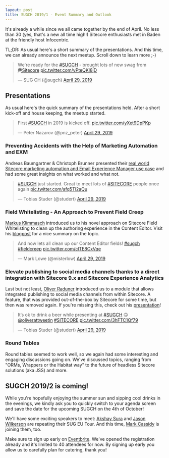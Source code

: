 ```yaml
---
layout: post
title: SUGCH 2019/1 - Event Summary and Outlook
---
```


It's already a while since we all came together by the end of April. No less than 30 (yes, that's a new all time high!) Sitecore
enthusiasts met in Baden at the friendly host Infocentric.

TL;DR: As usual here's a short summary of the presentations. And this time, we can already announce the next meetup. Scroll down to learn more ;-)

<blockquote class="twitter-tweet"><p lang="en" dir="ltr">We&#39;re ready for the <a href="https://twitter.com/hashtag/SUGCH?src=hash&amp;ref_src=twsrc%5Etfw">#SUGCH</a> - brought lots of new swag from <a href="https://twitter.com/Sitecore?ref_src=twsrc%5Etfw">@Sitecore</a> <a href="https://t.co/vPteQKI8jD">pic.twitter.com/vPteQKI8jD</a></p>&mdash; SUG CH (@sugch) <a href="https://twitter.com/sugch/status/1122881653918060545?ref_src=twsrc%5Etfw">April 29, 2019</a></blockquote> <script async src="https://platform.twitter.com/widgets.js" charset="utf-8"></script>

## Presentations

As usual here's the quick summary of the presentations held. After a short kick-off and house keeping, the meetup started.

<blockquote class="twitter-tweet"><p lang="en" dir="ltr">First <a href="https://twitter.com/hashtag/SUGCH?src=hash&amp;ref_src=twsrc%5Etfw">#SUGCH</a> in 2019 is kicked off. <a href="https://t.co/yXet9DpPKp">pic.twitter.com/yXet9DpPKp</a></p>&mdash; Peter Nazarov (@pnz_peter) <a href="https://twitter.com/pnz_peter/status/1122904069805416448?ref_src=twsrc%5Etfw">April 29, 2019</a></blockquote> <script async src="https://platform.twitter.com/widgets.js" charset="utf-8"></script>

### Preventing Accidents with the Help of Marketing Automation and EXM

Andreas Baumgartner & Christoph Brunner presented their [real world Sitecore marketing automation and Email Experience Manager use case](https://github.com/SUGCH/sugch.github.io/blob/master/assets/SUGCH-2019_Preventing-accidents-with-the-help-of-marketing-automation-and-exm.pdf) and had some great insights on what worked and what not.

<blockquote class="twitter-tweet"><p lang="en" dir="ltr"><a href="https://twitter.com/hashtag/SUGCH?src=hash&amp;ref_src=twsrc%5Etfw">#SUGCH</a> just started. Great to meet lots of <a href="https://twitter.com/hashtag/SITECORE?src=hash&amp;ref_src=twsrc%5Etfw">#SITECORE</a> people once again <a href="https://t.co/afq5Tl2aQu">pic.twitter.com/afq5Tl2aQu</a></p>&mdash; Tobias Studer (@studert) <a href="https://twitter.com/studert/status/1122896956462968833?ref_src=twsrc%5Etfw">April 29, 2019</a></blockquote> <script async src="https://platform.twitter.com/widgets.js" charset="utf-8"></script>


### Field Whitelisting - An Approach to Prevent Field Creep

[Markus Klimmasch](https://twitter.com/mklimmasch) introduced us to his novel approach on Sitecore Field Whitelisting to clean up the authoring experience in the Content Editor. Visit his [blogpost](https://oddeven.ch/blog/field-whitelisting-an-approach-to-prevent-field-creep/) for a nice summary on the topic.

<blockquote class="twitter-tweet"><p lang="en" dir="ltr">And now lets all clean up our Content Editor fields! <a href="https://twitter.com/hashtag/sugch?src=hash&amp;ref_src=twsrc%5Etfw">#sugch</a> <a href="https://twitter.com/hashtag/fieldcreep?src=hash&amp;ref_src=twsrc%5Etfw">#fieldcreep</a> <a href="https://t.co/clTE8CxVqe">pic.twitter.com/clTE8CxVqe</a></p>&mdash; Mark Lowe (@misterlow) <a href="https://twitter.com/misterlow/status/1122908646592192513?ref_src=twsrc%5Etfw">April 29, 2019</a></blockquote> <script async src="https://platform.twitter.com/widgets.js" charset="utf-8"></script>

### Elevate publishing to social media channels thanks to a direct integration with Sitecore 9.x and Sitecore Experience Analytics

Last but not least, [Oliver Raduner](https://twitter.com/oliveratweetin) introduced us to a module that allows integrated publishing to social media channels from within Sitecore. A feature, that was provided out-of-the-box by Sitecore for some time, but then was removed again. If you're missing this, check out his [presentation](https://github.com/SUGCH/sugch.github.io/blob/master/assets/SUGCH-201901-OliverRaduner-Sitecore_SocialConnect_Showcase.pdf)!

<blockquote class="twitter-tweet"><p lang="en" dir="ltr">It‘s ok to drink a beer while presenting at <a href="https://twitter.com/hashtag/SUGCH?src=hash&amp;ref_src=twsrc%5Etfw">#SUGCH</a> 🙃 <a href="https://twitter.com/oliverattweetin?ref_src=twsrc%5Etfw">@oliverattweetin</a> <a href="https://twitter.com/hashtag/SITECORE?src=hash&amp;ref_src=twsrc%5Etfw">#SITECORE</a> <a href="https://t.co/3hFTC1Qf79">pic.twitter.com/3hFTC1Qf79</a></p>&mdash; Tobias Studer (@studert) <a href="https://twitter.com/studert/status/1122918477117968384?ref_src=twsrc%5Etfw">April 29, 2019</a></blockquote> <script async src="https://platform.twitter.com/widgets.js" charset="utf-8"></script>

### Round Tables

Round tables seemed to work well, so we again had some interesting and engaging discussions going on. We've discussed 
topics, ranging from "ORMs, Wrappers or the Habitat way" to the future of headless Sitecore solutions (aka JSS) and more.

## SUGCH 2019/2 is coming!

While you're hopefully enjoying the summer sun and sipping cool drinks in the evenings, we kindly ask you to quickly switch to your agenda screen and save the date
for the upcoming SUGCH on the 4th of October!

We'll have some exciting speakers to meet: [Akshay Sura](https://twitter.com/akshaysura13) and [Jason Wilkerson](https://twitter.com/LonghornTaco) are repeating their 
SUG EU Tour. And this time, [Mark Cassidy](https://twitter.com/cassidydotdk) is joining them, too.

Make sure to sign up early on [Eventbrite](https://www.eventbrite.co.uk/e/sitecore-user-group-schweiz-20192-tickets-66063366307). We've opened the registration already and it's limited to 40 attendees for now. By signing up early you allow us to carefully plan for catering, thank you!

